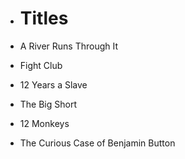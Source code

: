 

- # Titles

- A River Runs Through It
- Fight Club
- 12 Years a Slave
- The Big Short
- 12 Monkeys
- The Curious Case of Benjamin Button
